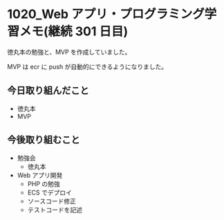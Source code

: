 # 1020_Web アプリ・プログラミング学習メモ(継続 301 日目)

徳丸本の勉強と、MVP を作成していました。

MVP は ecr に push が自動的にできるようになりました。

## 今日取り組んだこと

- 徳丸本
- MVP

## 今後取り組むこと

- 勉強会
  - 徳丸本
- Web アプリ開発
  - PHP の勉強
  - ECS でデプロイ
  - ソースコード修正
  - テストコードを記述
